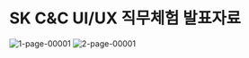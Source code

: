 # SK C&C UI/UX 직무체험 발표자료


![1-page-00001](https://github.com/minjun0707/sk-c-c-ui-ux/assets/75360915/9995c863-2f18-42c0-b61a-d56c7ca2e750)
![2-page-00001](https://github.com/minjun0707/sk-c-c-ui-ux/assets/75360915/7c722f26-60f0-4d3c-a5f7-aae59fe19327)
